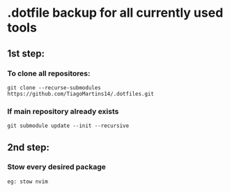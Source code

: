 # .dotfile backup for all currently used tools

## 1st step:
### To clone all repositores:
    git clone --recurse-submodules https://github.com/TiagoMartins14/.dotfiles.git
### If main repository already exists
    git submodule update --init --recursive

## 2nd step:
### Stow every desired package
    eg: stow nvim
